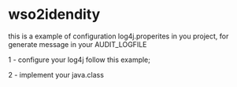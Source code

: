 # wso2idendity

this is a example of configuration log4j.properites in you project, for generate message in your AUDIT_LOGFILE 

1 - configure your log4j follow this example;

2 - implement your java.class



